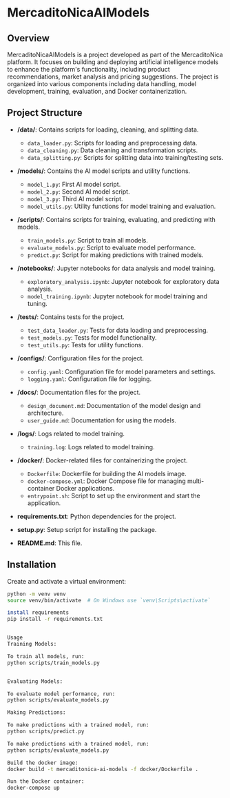 # MercaditoNicaAIModels

## Overview

MercaditoNicaAIModels is a project developed as part of the MercaditoNica platform. It focuses on building and deploying artificial intelligence models to enhance the platform's functionality, including product recommendations, market analysis and pricing suggestions. The project is organized into various components including data handling, model development, training, evaluation, and Docker containerization.

## Project Structure

- **/data/**: Contains scripts for loading, cleaning, and splitting data.
  - `data_loader.py`: Scripts for loading and preprocessing data.
  - `data_cleaning.py`: Data cleaning and transformation scripts.
  - `data_splitting.py`: Scripts for splitting data into training/testing sets.

- **/models/**: Contains the AI model scripts and utility functions.
  - `model_1.py`: First AI model script.
  - `model_2.py`: Second AI model script.
  - `model_3.py`: Third AI model script.
  - `model_utils.py`: Utility functions for model training and evaluation.

- **/scripts/**: Contains scripts for training, evaluating, and predicting with models.
  - `train_models.py`: Script to train all models.
  - `evaluate_models.py`: Script to evaluate model performance.
  - `predict.py`: Script for making predictions with trained models.

- **/notebooks/**: Jupyter notebooks for data analysis and model training.
  - `exploratory_analysis.ipynb`: Jupyter notebook for exploratory data analysis.
  - `model_training.ipynb`: Jupyter notebook for model training and tuning.

- **/tests/**: Contains tests for the project.
  - `test_data_loader.py`: Tests for data loading and preprocessing.
  - `test_models.py`: Tests for model functionality.
  - `test_utils.py`: Tests for utility functions.

- **/configs/**: Configuration files for the project.
  - `config.yaml`: Configuration file for model parameters and settings.
  - `logging.yaml`: Configuration file for logging.

- **/docs/**: Documentation files for the project.
  - `design_document.md`: Documentation of the model design and architecture.
  - `user_guide.md`: Documentation for using the models.

- **/logs/**: Logs related to model training.
  - `training.log`: Logs related to model training.

- **/docker/**: Docker-related files for containerizing the project.
  - `Dockerfile`: Dockerfile for building the AI models image.
  - `docker-compose.yml`: Docker Compose file for managing multi-container Docker applications.
  - `entrypoint.sh`: Script to set up the environment and start the application.

- **requirements.txt**: Python dependencies for the project.
- **setup.py**: Setup script for installing the package.
- **README.md**: This file.

## Installation

Create and activate a virtual environment:

```bash
python -m venv venv
source venv/bin/activate  # On Windows use `venv\Scripts\activate`

install requirements
pip install -r requirements.txt


Usage
Training Models:

To train all models, run:
python scripts/train_models.py


Evaluating Models:

To evaluate model performance, run:
python scripts/evaluate_models.py

Making Predictions:

To make predictions with a trained model, run:
python scripts/predict.py

To make predictions with a trained model, run:
python scripts/evaluate_models.py

Build the docker image:
docker build -t mercaditonica-ai-models -f docker/Dockerfile .

Run the Docker container:
docker-compose up
